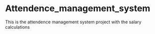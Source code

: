 # Attendence_management_system
This is the attendence management system project with the salary calculations
